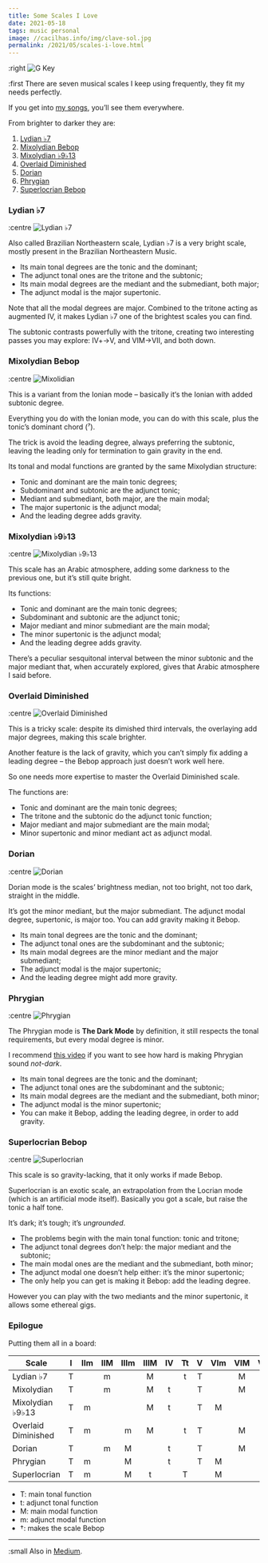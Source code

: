 ```yaml
---
title: Some Scales I Love
date: 2021-05-18
tags: music personal
image: //cacilhas.info/img/clave-sol.jpg
permalink: /2021/05/scales-i-love.html
---
```

[image]: {{{image}}}
[Dorian]: //cacilhas.info/img/loved-scales/dorian.png
[Lydian ♭7]: //cacilhas.info/img/loved-scales/lydian-b7.png
[Mixolidian]: //cacilhas.info/img/loved-scales/mixolydian.png
[Mixolydian ♭9♭13]: //cacilhas.info/img/loved-scales/mixolydian-b9b13.png
[Overlaid Diminished]: //cacilhas.info/img/loved-scales/overlaid.png
[Phrygian]: //cacilhas.info/img/loved-scales/phrygian.png
[Superlocrian]: //cacilhas.info/img/loved-scales/superlocrian.png
[happy-phrygian]: https://www.youtube.com/watch?v=ZxQWbyaMzfg
[Medium]: https://cacilhas.medium.com/some-scales-i-love-665c59919275
[my songs]: https://montegasppa.bandcamp.com/

:right ![G Key][image]

:first There are seven musical scales I keep using frequently, they fit my needs
perfectly.

If you get into [my songs][], you’ll see them everywhere.

From brighter to darker they are:

1. [Lydian ♭7](#lydian-♭7)
1. [Mixolydian Bebop](#mixolydian-bebop)
1. [Mixolydian ♭9♭13](#mixolydian-♭9♭13)
1. [Overlaid Diminished](#overlaid-diminished)
1. [Dorian](#dorian)
1. [Phrygian](#phrygian)
1. [Superlocrian Bebop](#superlocrian-bebop)

### Lydian ♭7

:centre ![Lydian ♭7][]

Also called Brazilian Northeastern scale, Lydian ♭7 is a very bright scale,
mostly present in the Brazilian Northeastern Music.

- Its main tonal degrees are the tonic and the dominant;
- The adjunct tonal ones are the tritone and the subtonic;
- Its main modal degrees are the mediant and the submediant, both major;
- The adjunct modal is the major supertonic.

Note that all the modal degrees are major. Combined to the tritone acting as
augmented Ⅳ, it makes Lydian ♭7 one of the brightest scales you can find.

The subtonic contrasts powerfully with the tritone, creating two interesting
passes you may explore: Ⅳ+→Ⅴ, and ⅥM→Ⅶ, and both down.

### Mixolydian Bebop

:centre ![Mixolidian][]

This is a variant from the Ionian mode – basically it‘s the Ionian with added
subtonic degree.

Everything you do with the Ionian mode, you can do with this scale, plus the
tonic’s dominant chord (⁷).

The trick is avoid the leading degree, always preferring the subtonic, leaving
the leading only for termination to gain gravity in the end.

Its tonal and modal functions are granted by the same Mixolydian structure:

- Tonic and dominant are the main tonic degrees;
- Subdominant and subtonic are the adjunct tonic;
- Mediant and submediant, both major, are the main modal;
- The major supertonic is the adjunct modal;
- And the leading degree adds gravity.

### Mixolydian ♭9♭13

:centre ![Mixolydian ♭9♭13][]

This scale has an Arabic atmosphere, adding some darkness to the previous one,
but it’s still quite bright.

Its functions:

- Tonic and dominant are the main tonic degrees;
- Subdominant and subtonic are the adjunct tonic;
- Major mediant and minor submediant are the main modal;
- The minor supertonic is the adjunct modal;
- And the leading degree adds gravity.

There’s a peculiar sesquitonal interval between the minor subtonic and the
major mediant that, when accurately explored, gives that Arabic atmosphere I
said before.

### Overlaid Diminished

:centre ![Overlaid Diminished][]

This is a tricky scale: despite its dimished third intervals, the overlaying
add major degrees, making this scale brighter.

Another feature is the lack of gravity, which you can’t simply fix adding a
leading degree – the Bebop approach just doesn’t work well here.

So one needs more expertise to master the Overlaid Diminished scale.

The functions are:

- Tonic and dominant are the main tonic degrees;
- The tritone and the subtonic do the adjunct tonic function;
- Major mediant and major submediant are the main modal;
- Minor supertonic and minor mediant act as adjunct modal.

### Dorian

:centre ![Dorian][]

Dorian mode is the scales’ brightness median, not too bright, not too dark,
straight in the middle.

It’s got the minor mediant, but the major submediant. The adjunct modal degree,
supertonic, is major too. You can add gravity making it Bebop.

- Its main tonal degrees are the tonic and the dominant;
- The adjunct tonal ones are the subdominant and the subtonic;
- Its main modal degrees are the minor mediant and the major submediant;
- The adjunct modal is the major supertonic;
- And the leading degree might add more gravity.

### Phrygian

:centre ![Phrygian][]

The Phrygian mode is **The Dark Mode** by definition, it still respects the
tonal requirements, but every modal degree is minor.

I recommend [this video][happy-phrygian] if you want to see how hard is making
Phrygian sound *not-dark*.

- Its main tonal degrees are the tonic and the dominant;
- The adjunct tonal ones are the subdominant and the subtonic;
- Its main modal degrees are the mediant and the submediant, both minor;
- The adjunct modal is the minor supertonic;
- You can make it Bebop, adding the leading degree, in order to add gravity.

### Superlocrian Bebop

:centre ![Superlocrian][]

This scale is so gravity-lacking, that it only works if made Bebop.

Superlocrian is an exotic scale, an extrapolation from the Locrian mode (which
is an artificial mode itself). Basically you got a scale, but raise the tonic a
half tone.

It’s dark; it’s tough; it’s *ungrounded*.

- The problems begin with the main tonal function: tonic and tritone;
- The adjunct tonal degrees don’t help: the major mediant and the subtonic;
- The main modal ones are the mediant and the submediant, both minor;
- The adjunct modal one doesn’t help either: it’s the minor supertonic;
- The only help you can get is making it Bebop: add the leading degree.

However you can play with the two mediants and the minor supertonic, it allows
some ethereal gigs.

### Epilogue

Putting them all in a board:

| Scale               | Ⅰ  | Ⅱm | ⅡM | Ⅲm | ⅢM | Ⅳ | Tt | Ⅴ | Ⅵm | ⅥM | Ⅶ | Ⅶ+ | Ⅷ |
|---------------------|:--:|:--:|:--:|:--:|:--:|:--:|:--:|:--:|:--:|:--:|:--:|:--:|:--:|
| Lydian ♭7           | T  |    | m  |    | M  |    | t  | T  |    | M  | t  |    | T  |
| Mixolydian          | T  |    | m  |    | M  | t  |    | T  |    | M  | t  | †  | T  |
| Mixolydian ♭9♭13    | T  | m  |    |    | M  | t  |    | T  | M  |    | t  | †  | T  |
| Overlaid Diminished | T  | m  |    | m  | M  |    | t  | T  |    | M  | t  |    | T  |
| Dorian              | T  |    | m  | M  |    | t  |    | T  |    | M  | t  | †  | T  |
| Phrygian            | T  | m  |    | M  |    | t  |    | T  | M  |    | t  | †  | T  |
| Superlocrian        | T  | m  |    | M  | t  |    | T  |    | M  |    | t  | †  | T  |

- T: main tonal function
- t: adjunct tonal function
- M: main modal function
- m: adjunct modal function
- †: makes the scale Bebop

-----

:small Also in [Medium][].
